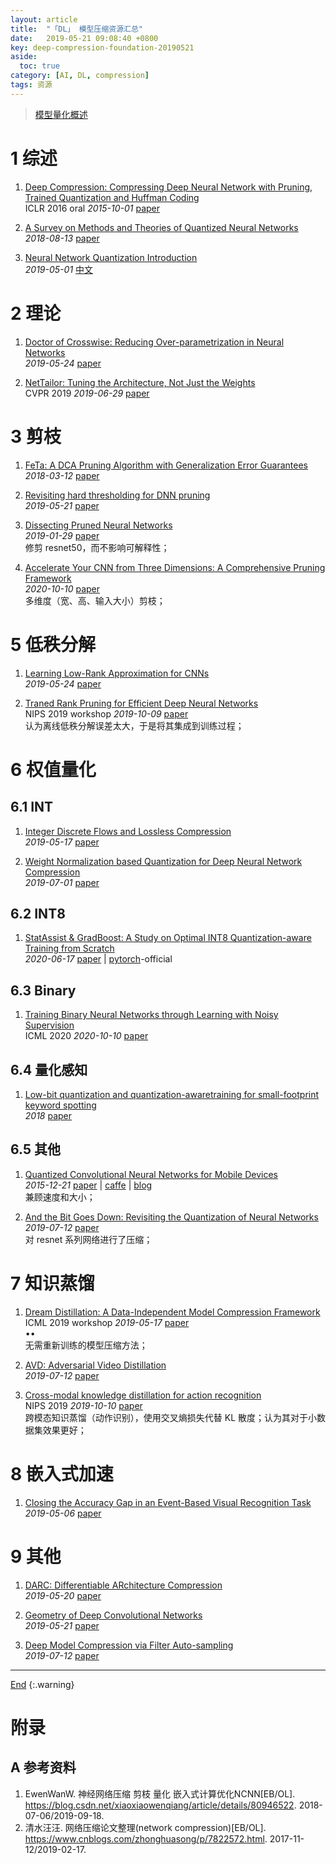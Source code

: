 ```yaml
---
layout: article
title:  "「DL」 模型压缩资源汇总"
date:   2019-05-21 09:08:40 +0800
key: deep-compression-foundation-20190521
aside:
  toc: true
category: [AI, DL, compression]
tags: 资源
---
```

<span id='head'></span>  
>[模型量化概述](/ai/dl/compression/2020/10/10/quantization.html)

<!--more-->


# 1 综述
1. [Deep Compression: Compressing Deep Neural Network with Pruning, Trained Quantization and Huffman Coding](http://cn.arxiv.org/abs/1510.00149)   
ICLR 2016 oral *2015-10-01* [paper](https://arxiv.org/abs/1510.00149)    

1. [A Survey on Methods and Theories of Quantized Neural Networks](http://cn.arxiv.org/abs/1808.04752)    
*2018-08-13* [paper](https://arxiv.org/abs/1808.04752)     


1. [Neural Network Quantization Introduction](https://jackwish.net/2019/neural-network-quantization-introduction.html)    
*2019-05-01* [中文](https://jackwish.net/2019/neural-network-quantization-introduction-chn.html)     

# 2 理论
1. [Doctor of Crosswise: Reducing Over-parametrization in Neural Networks](http://cn.arxiv.org/abs/1905.10324)   
*2019-05-24* [paper](https://arxiv.org/abs/1905.10324)   

1. [NetTailor: Tuning the Architecture, Not Just the Weights](http://cn.arxiv.org/abs/1907.00274)   
CVPR 2019 *2019-06-29* [paper](https://arxiv.org/abs/1907.00274)   

# 3 剪枝
1. [FeTa: A DCA Pruning Algorithm with Generalization Error Guarantees](https://arxiv.org/abs/1803.04239)   
*2018-03-12* [paper](https://arxiv.org/abs/1803.04239)   

1. [Revisiting hard thresholding for DNN pruning](http://cn.arxiv.org/abs/1905.08793)   
*2019-05-21* [paper](https://arxiv.org/abs/1905.08793)   

1. [Dissecting Pruned Neural Networks](http://cn.arxiv.org/abs/1907.00262)   
*2019-01-29* [paper](https://arxiv.org/abs/1907.00262)   
修剪 resnet50，而不影响可解释性；    

1. [Accelerate Your CNN from Three Dimensions: A Comprehensive Pruning Framework](http://cn.arxiv.org/abs/2010.04879)  
*2020-10-10* [paper](https://arxiv.org/abs/2010.04879)     
多维度（宽、高、输入大小）剪枝；   

# 5 低秩分解
1. [Learning Low-Rank Approximation for CNNs](http://cn.arxiv.org/abs/1905.10145)   
*2019-05-24* [paper](https://arxiv.org/abs/1905.10145)   

1. [Traned Rank Pruning for Efficient Deep Neural Networks](http://cn.arxiv.org/abs/1910.04576)     
NIPS 2019 workshop *2019-10-09* [paper](https://arxiv.org/abs/1910.04576)      
认为离线低秩分解误差太大，于是将其集成到训练过程；    

# 6 权值量化
## 6.1 INT
1. [Integer Discrete Flows and Lossless Compression](http://cn.arxiv.org/abs/1905.07376)   
*2019-05-17* [paper](https://arxiv.org/abs/1905.07376)   

1. [Weight Normalization based Quantization for Deep Neural Network Compression](http://cn.arxiv.org/abs/1907.00593)   
*2019-07-01* [paper](https://arxiv.org/abs/1907.00593)   

## 6.2 INT8
1. [StatAssist & GradBoost: A Study on Optimal INT8 Quantization-aware Training from Scratch](http://cn.arxiv.org/abs/2006.09679)    
*2020-06-17* [paper](https://arxiv.org/abs/2006.09679) | [pytorch](https://github.com/clovaai/StatAssist-GradBoost)-official        

## 6.3 Binary
1. [Training Binary Neural Networks through Learning with Noisy Supervision](http://cn.arxiv.org/abs/2010.04871)  
ICML 2020 *2020-10-10* [paper](https://arxiv.org/abs/2010.04871)     

## 6.4 量化感知
1. [Low-bit quantization and quantization-awaretraining for small-footprint keyword spotting](https://assets.amazon.science/7e/94/b850e377478fada03a82751f5535/low-bit-quantization-and-quantization-aware-training-for-small-footprint-keyword-spotting.pdf)     
*2018* [paper](https://assets.amazon.science/7e/94/b850e377478fada03a82751f5535/low-bit-quantization-and-quantization-aware-training-for-small-footprint-keyword-spotting.pdf)    

## 6.5 其他
1. [Quantized Convolutional Neural Networks for Mobile Devices](http://cn.arxiv.org/abs/1512.06473)    
*2015-12-21* [paper](https://arxiv.org/abs/1512.06473) | [caffe](https://github.com/jiaxiang-wu/quantized-cnn)  | [blog](https://zhuanlan.zhihu.com/p/58349521)    
兼顾速度和大小；         

1. [And the Bit Goes Down: Revisiting the Quantization of Neural Networks](http://cn.arxiv.org/abs/1907.05686)   
*2019-07-12* [paper](https://arxiv.org/abs/1907.05686)    
对 resnet 系列网络进行了压缩；    


# 7 知识蒸馏
1. [Dream Distillation: A Data-Independent Model Compression Framework](http://cn.arxiv.org/abs/1905.07072)   
ICML 2019 workshop *2019-05-17* [paper](https://arxiv.org/abs/1905.07072)   
$\bullet \bullet$   
无需重新训练的模型压缩方法；   

1. [AVD: Adversarial Video Distillation](http://cn.arxiv.org/abs/1907.05640)    
*2019-07-12* [paper](https://arxiv.org/abs/1907.05640)     

1. [Cross-modal knowledge distillation for action recognition](http://cn.arxiv.org/abs/1910.04641)    
NIPS 2019 *2019-10-10* [paper](https://arxiv.org/abs/1910.04641)    
跨模态知识蒸馏（动作识别），使用交叉熵损失代替 KL 散度；认为其对于小数据集效果更好；   

# 8 嵌入式加速
1. [Closing the Accuracy Gap in an Event-Based Visual Recognition Task](http://cn.arxiv.org/abs/1906.08859)    
*2019-05-06* [paper](https://arxiv.org/abs/1906.08859)    

# 9 其他
1. [DARC: Differentiable ARchitecture Compression](http://cn.arxiv.org/abs/1905.08170)   
*2019-05-20* [paper](https://arxiv.org/abs/1905.08170)   

1. [Geometry of Deep Convolutional Networks](http://cn.arxiv.org/abs/1905.08922)   
*2019-05-21* [paper](https://arxiv.org/abs/1905.08922)   

1. [Deep Model Compression via Filter Auto-sampling](http://cn.arxiv.org/abs/1907.05642)   
*2019-07-12* [paper](https://arxiv.org/abs/1907.05642)    


-------------------  
[End](#head)
{:.warning}  

# 附录
## A 参考资料
1. EwenWanW. 神经网络压缩 剪枝 量化 嵌入式计算优化NCNN[EB/OL]. <https://blog.csdn.net/xiaoxiaowenqiang/article/details/80946522>. 2018-07-06/2019-09-18.     
1. 清水汪汪. 网络压缩论文整理(network compression)[EB/OL]. <https://www.cnblogs.com/zhonghuasong/p/7822572.html>. 2017-11-12/2019-02-17.    
